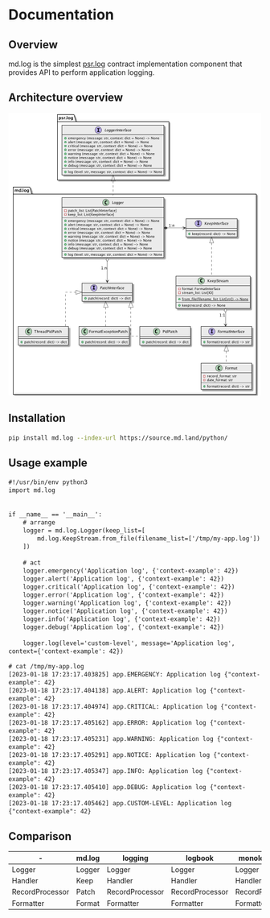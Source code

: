 # Documentation
## Overview

md.log is the simplest [psr.log](../psr.log) contract implementation component 
that provides API to perform application logging.

## Architecture overview

![Architecture overview](_static/architecture.class-diagram.png)

## Installation

```sh
pip install md.log --index-url https://source.md.land/python/
```

## Usage example

```python3
#!/usr/bin/env python3
import md.log


if __name__ == '__main__':
    # arrange
    logger = md.log.Logger(keep_list=[
        md.log.KeepStream.from_file(filename_list=['/tmp/my-app.log'])
    ])

    # act
    logger.emergency('Application log', {'context-example': 42})
    logger.alert('Application log', {'context-example': 42})
    logger.critical('Application log', {'context-example': 42})
    logger.error('Application log', {'context-example': 42})
    logger.warning('Application log', {'context-example': 42})
    logger.notice('Application log', {'context-example': 42})
    logger.info('Application log', {'context-example': 42})
    logger.debug('Application log', {'context-example': 42})
    
    logger.log(level='custom-level', message='Application log', context={'context-example': 42})
```

```
# cat /tmp/my-app.log
[2023-01-18 17:23:17.403825] app.EMERGENCY: Application log {"context-example": 42}
[2023-01-18 17:23:17.404138] app.ALERT: Application log {"context-example": 42}
[2023-01-18 17:23:17.404974] app.CRITICAL: Application log {"context-example": 42}
[2023-01-18 17:23:17.405162] app.ERROR: Application log {"context-example": 42}
[2023-01-18 17:23:17.405231] app.WARNING: Application log {"context-example": 42}
[2023-01-18 17:23:17.405291] app.NOTICE: Application log {"context-example": 42}
[2023-01-18 17:23:17.405347] app.INFO: Application log {"context-example": 42}
[2023-01-18 17:23:17.405410] app.DEBUG: Application log {"context-example": 42}
[2023-01-18 17:23:17.405462] app.CUSTOM-LEVEL: Application log {"context-example": 42}
```

## Comparison

| -               | md.log | logging         | logbook         | monolog (php)   |
|-----------------|--------|-----------------|-----------------|-----------------|
| Logger          | Logger | Logger          | Logger          | Logger          |
| Handler         | Keep   | Handler         | Handler         | Handler         |
| RecordProcessor | Patch  | RecordProcessor | RecordProcessor | RecordProcessor |
| Formatter       | Format | Formatter       | Formatter       | Formatter       |

